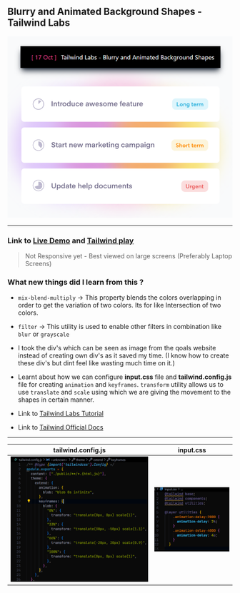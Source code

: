 ## Blurry and Animated Background Shapes - Tailwind Labs
![Live Output Image](image-3.png)

---
### Link to [Live Demo]() and [Tailwind play](https://play.tailwindcss.com/ULwT6MTmWI)

> Not Responsive yet - Best viewed on large screens (Preferably Laptop Screens)

### What new things did I learn from this ?

* ``mix-blend-multiply`` &rarr; This property blends the colors overlapping in order to get the variation of two colors. Its for like Intersection of two colors.
  
* ``filter`` &rarr; This utility is used to enable other filters in combination like ``blur`` or ``grayscale``
  
* I took the div's which can be seen as image from the qoals website instead of creating own div's as it saved my time. (I know how to create these div's but dint feel like wasting much time on it.)

* Learnt about how we can configure **input.css** file and **tailwind.config.js** file for creating ``animation`` and ``keyframes``. ``transform`` utility allows us to use ``translate`` and ``scale`` using which we are giving the movement to the shapes in certain manner.

* Link to [Tailwind Labs Tutorial](https://www.youtube.com/watch?v=Tmkr2kKUEgU)

* Link to [Tailwind Official Docs](https://tailwindcss.com/docs/installation)

---

| tailwind.config.js     | input.css               |
| ---------------------- | ---------------------- |
| ![tailwind.config.js](Image-1.png)    | ![input.css](image-2.png)    |
